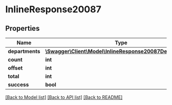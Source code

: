 # InlineResponse20087

## Properties
Name | Type | Description | Notes
------------ | ------------- | ------------- | -------------
**departments** | [**\Swagger\Client\Model\InlineResponse20087Departments[]**](InlineResponse20087Departments.md) |  | [optional] 
**count** | **int** |  | [optional] 
**offset** | **int** |  | [optional] 
**total** | **int** |  | [optional] 
**success** | **bool** |  | [optional] 

[[Back to Model list]](../../README.md#documentation-for-models) [[Back to API list]](../../README.md#documentation-for-api-endpoints) [[Back to README]](../../README.md)

